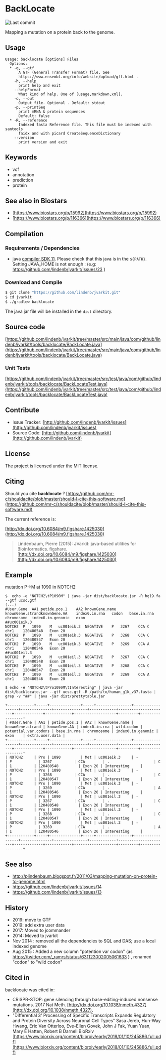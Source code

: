 # BackLocate

![Last commit](https://img.shields.io/github/last-commit/lindenb/jvarkit.png)

Mapping a mutation on a protein back to the genome.


## Usage

```
Usage: backlocate [options] Files
  Options:
  * -g, --gtf
      A GTF (General Transfer Format) file. See 
      https://www.ensembl.org/info/website/upload/gff.html .
    -h, --help
      print help and exit
    --helpFormat
      What kind of help. One of [usage,markdown,xml].
    -o, --out
      Output file. Optional . Default: stdout
    -p, --printSeq
      print mRNA & protein sequences
      Default: false
  * -R, --reference
      Indexed fasta Reference file. This file must be indexed with samtools 
      faidx and with picard CreateSequenceDictionary
    --version
      print version and exit

```


## Keywords

 * vcf
 * annotation
 * prediction
 * protein



## See also in Biostars

 * [https://www.biostars.org/p/15992](https://www.biostars.org/p/15992)
 * [https://www.biostars.org/p/116366](https://www.biostars.org/p/116366)


## Compilation

### Requirements / Dependencies

* java [compiler SDK 11](https://jdk.java.net/11/). Please check that this java is in the `${PATH}`. Setting JAVA_HOME is not enough : (e.g: https://github.com/lindenb/jvarkit/issues/23 )


### Download and Compile

```bash
$ git clone "https://github.com/lindenb/jvarkit.git"
$ cd jvarkit
$ ./gradlew backlocate
```

The java jar file will be installed in the `dist` directory.

## Source code 

[https://github.com/lindenb/jvarkit/tree/master/src/main/java/com/github/lindenb/jvarkit/tools/backlocate/BackLocate.java](https://github.com/lindenb/jvarkit/tree/master/src/main/java/com/github/lindenb/jvarkit/tools/backlocate/BackLocate.java)

### Unit Tests

[https://github.com/lindenb/jvarkit/tree/master/src/test/java/com/github/lindenb/jvarkit/tools/backlocate/BackLocateTest.java](https://github.com/lindenb/jvarkit/tree/master/src/test/java/com/github/lindenb/jvarkit/tools/backlocate/BackLocateTest.java)


## Contribute

- Issue Tracker: [http://github.com/lindenb/jvarkit/issues](http://github.com/lindenb/jvarkit/issues)
- Source Code: [http://github.com/lindenb/jvarkit](http://github.com/lindenb/jvarkit)

## License

The project is licensed under the MIT license.

## Citing

Should you cite **backlocate** ? [https://github.com/mr-c/shouldacite/blob/master/should-I-cite-this-software.md](https://github.com/mr-c/shouldacite/blob/master/should-I-cite-this-software.md)

The current reference is:

[http://dx.doi.org/10.6084/m9.figshare.1425030](http://dx.doi.org/10.6084/m9.figshare.1425030)

> Lindenbaum, Pierre (2015): JVarkit: java-based utilities for Bioinformatics. figshare.
> [http://dx.doi.org/10.6084/m9.figshare.1425030](http://dx.doi.org/10.6084/m9.figshare.1425030)


## Example

mutation P->M at 1090 in NOTCH2

```
$  echo -e "NOTCH2\tP1090M" | java -jar dist/backlocate.jar -R hg19.fa --gtf ucsc.gtf
(...)
#User.Gene	AA1	petide.pos.1	AA2	knownGene.name	knownGene.strandknownGene.AA	index0.in.rna	codon	base.in.rna	chromosome	index0.in.genomic	exon
##uc001eik.3
NOTCH2	P	1090	M	uc001eik.3	NEGATIVE	P	3267	CCA	C	chr1	120480548	Exon 20
NOTCH2	P	1090	M	uc001eik.3	NEGATIVE	P	3268	CCA	C	chr1	120480547	Exon 20
NOTCH2	P	1090	M	uc001eik.3	NEGATIVE	P	3269	CCA	A	chr1	120480546	Exon 20
##uc001eil.3
NOTCH2	P	1090	M	uc001eil.3	NEGATIVE	P	3267	CCA	C	chr1	120480548	Exon 20
NOTCH2	P	1090	M	uc001eil.3	NEGATIVE	P	3268	CCA	C	chr1	120480547	Exon 20
NOTCH2	P	1090	M	uc001eil.3	NEGATIVE	P	3269	CCA	A	chr1	120480546	Exon 20
```

```
$ echo -e "NOTCH2\tPro1090M\tInteresting" | java -jar dist/backlocate.jar --gtf ucsc.gtf -R /path/to/human_g1k_v37.fasta | grep -v "##" | java -jar dist/prettytable.jar 

+------------+-----+--------------+-----+----------------+------------------+--------------+---------------+------------+----------------------+-------------+------------+-------------------+---------+-----------------+
| #User.Gene | AA1 | petide.pos.1 | AA2 | knownGene.name | knownGene.strand | knownGene.AA | index0.in.rna | wild.codon | potential.var.codons | base.in.rna | chromosome | index0.in.genomic | exon    | extra.user.data |
+------------+-----+--------------+-----+----------------+------------------+--------------+---------------+------------+----------------------+-------------+------------+-------------------+---------+-----------------+
| NOTCH2     | Pro | 1090         | Met | uc001eik.3     | -                | P            | 3267          | CCA        | .                    | C           | 1          | 120480548         | Exon 20 | Interesting     |
| NOTCH2     | Pro | 1090         | Met | uc001eik.3     | -                | P            | 3268          | CCA        | .                    | C           | 1          | 120480547         | Exon 20 | Interesting     |
| NOTCH2     | Pro | 1090         | Met | uc001eik.3     | -                | P            | 3269          | CCA        | .                    | A           | 1          | 120480546         | Exon 20 | Interesting     |
| NOTCH2     | Pro | 1090         | Met | uc001eil.3     | -                | P            | 3267          | CCA        | .                    | C           | 1          | 120480548         | Exon 20 | Interesting     |
| NOTCH2     | Pro | 1090         | Met | uc001eil.3     | -                | P            | 3268          | CCA        | .                    | C           | 1          | 120480547         | Exon 20 | Interesting     |
| NOTCH2     | Pro | 1090         | Met | uc001eil.3     | -                | P            | 3269          | CCA        | .                    | A           | 1          | 120480546         | Exon 20 | Interesting     |
+------------+-----+--------------+-----+----------------+------------------+--------------+---------------+------------+----------------------+-------------+------------+-------------------+---------+-----------------+
```


## See also

 * http://plindenbaum.blogspot.fr/2011/03/mapping-mutation-on-protein-to-genome.html
 * https://github.com/lindenb/jvarkit/issues/14
 * https://github.com/lindenb/jvarkit/issues/13


## History

 * 2019: move to GTF
 * 2019: add extra user data
 * 2017: Moved to jcommander
 * 2014: Moved to jvarkit
 * Nov 2014 : removed all the dependencies to SQL and DAS; use a local indexed genome
 * Aug 2015 : Added a new column "potention var codon" (as https://twitter.com/_ramrs/status/631123002005061633 ) , renamed "codon" to "wild codon"

## Cited in

backlocate was cited in:

 * CRISPR-STOP: gene silencing through base-editing-induced nonsense mutations. 2017 Nat Meth. [http://dx.doi.org/10.1038/nmeth.4327](http://dx.doi.org/10.1038/nmeth.4327).
 * "Differential 3' Processing of Specific Transcripts Expands Regulatory and Protein Diversity Across Neuronal Cell Types" Sasa Jereb, Hun-Way Hwang, Eric Van Otterloo, Eve-Ellen Govek, John J Fak, Yuan Yuan, Mary E Hatten, Robert B Darnell BioRxiv [https://www.biorxiv.org/content/biorxiv/early/2018/01/10/245886.full.pdf](https://www.biorxiv.org/content/biorxiv/early/2018/01/10/245886.full.pdf)
 
